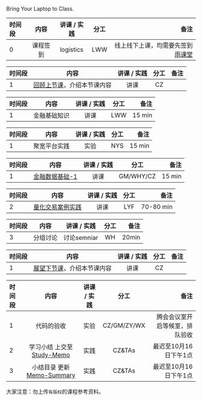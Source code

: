 
Bring Your Laptop to Class. 

|时间段     |  内容    | 讲课 / 实践     |  分工  |备注       |
| :---     |   :----:    |   :----:    |    :----:    |       ---: |
|    0     | 课程签到     |  logistics   |     LWW     |   线上线下上课，均需要先签到[雨课堂](http://pro.ykt.io)     |

|时间段     |  内容    | 讲课 / 实践     |  分工  |备注       |
| :---      |   :----:    |   :----:    |    :----:    |       ---: |
|   1       | [回顾上节课](../WW3/WW3-Plan.md)，介绍本节课内容     |  讲课    |     CZ     |         |


|时间段     |  内容    | 讲课 / 实践     |  分工  |备注       |
| :---      |   :----:    |   :----:    |    :----:    |       ---: |
|    1     |  金融基础知识  |  讲课   |   LWW     |    15 min    |


|时间段     |  内容    | 讲课 / 实践     |  分工  |备注       |
| :---      |   :----:    |   :----:    |    :----:    |       ---: |
|    1     |  聚宽平台实践  |  实验    |     NYS    |    15 min    |


|时间段     |  内容    | 讲课 / 实践     |  分工  |备注       |
| :---      |   :----:    |   :----:    |    :----:    |       ---: |
|    1     | [金融数据基础-1](WW4-FBD.md)   |  讲课   |    GM/WHY/CZ     |    15 min    |



|时间段     |  内容    | 讲课 / 实践     |  分工  |备注       |
| :---      |   :----:    |   :----:    |    :----:    |       ---: |
|    2     | [量化交易案例实践](WW4-Quant.md) |  讲课   |    LYF     |   70-80 min     |


|时间段     |  内容    | 讲课 / 实践     |  分工  |备注       |
| :---      |   :----:    |   :----:    |    :----:    |       ---: |
|    3     | 分组讨论 |   讨论semniar   |    WH     |    20min     |


|时间段     |  内容    | 讲课 / 实践     |  分工  |   备注       |
| :---      |   :----:    |   :----:    |    :----:    |       ---:   |
|   1      | [展望下节课](../WW5/WW5-Plan.md)，介绍本节课内容     |  讲课    |     CZ     |         |


|时间段     |  内容    | 讲课 / 实践     |  分工  | 备注       |
| :---      |   :----:    |   :----:    |    :----:    |       ---: |
|   1      |  代码的验收     |  实验   |     CZ/GM/ZY/WX     |    腾会会议室开启等候室，排队验收     |
|   2      |  学习小结 上交至[Study-Memo](../../Memos/Study-Memo)    |  实践    |     CZ&TAs     |   最迟至10月16日下午1点      |
|   3      |  小结目录 更新 [Memo-Summary](../../Memos/Memo-Summary)  |  实践    |     CZ&TAs     |   最迟至10月16日下午1点      |



大家注意：勿上传``有版权``的课程参考资料。
